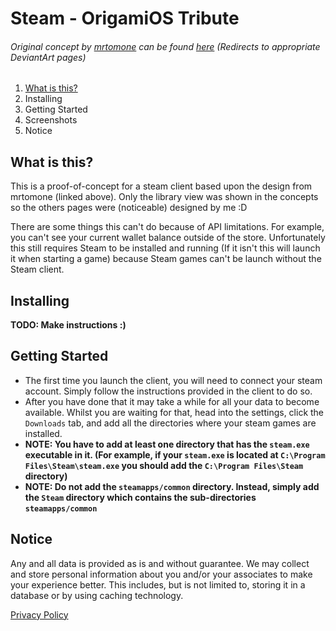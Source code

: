 # Steam - OrigamiOS Tribute
###### Original concept by [mrtomone](http://mrtomone.deviantart.com/) can be found [here](http://www.deviantart.com/art/Origami-OS-2-4-2-Concept-Update-556728058) (Redirects to appropriate DeviantArt pages)

1. [What is this?](#what-is-this?)
2. Installing
3. Getting Started
4. Screenshots
5. Notice

## What is this?
This is a proof-of-concept for a steam client based upon the design from mrtomone (linked above). Only the library view was shown in the concepts so the others pages were (noticeable) designed by me :D

There are some things this can't do because of API limitations. For example, you can't see your current wallet balance outside of the store. Unfortunately this still requires Steam to be installed and running (If it isn't this will launch it when starting a game) because Steam games can't be launch without the Steam client.

## Installing
**TODO: Make instructions :)**

## Getting Started
- The first time you launch the client, you will need to connect your steam account. Simply follow the instructions provided in the client to do so.
- After you have done that it may take a while for all your data to become available. Whilst you are waiting for that, head into the settings, click the `Downloads` tab, and add all the directories where your steam games are installed.
- **NOTE: You have to add at least one directory that has the `steam.exe` executable in it. (For example, if your `steam.exe` is located at `C:\Program Files\Steam\steam.exe` you should add the `C:\Program Files\Steam` directory)**
- **NOTE: Do not add the `steamapps/common` directory. Instead, simply add the `Steam` directory which contains the sub-directories `steamapps/common`**

## Notice
Any and all data is provided as is and without guarantee. We may collect and store personal information about you and/or your associates to make your experience better. This includes, but is not limited to, storing it in a database or by using caching technology.

[Privacy Policy](./public/privacy_policy.html)
